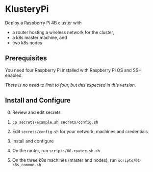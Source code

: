 # KlusteryPi

Deploy a Raspberry Pi 4B cluster with

 * a router hosting a wireless network for the cluster,
 * a k8s master machine, and
 * two k8s nodes


## Prerequisites

You need four Raspberry Pi installed with Raspberry Pi OS and SSH enabled.

_There is no need to limit to four, but this expected in this version._


## Install and Configure

0. Review and edit secrets

 0. `cp secrets/example.sh secrets/config.sh`
 0. Edit `secrets/config.sh` for your network, machines and credentials

1. Install and configure

 1. On the router, run `scripts/00-router.sh.sh`
 1. On the three k8s machines (master and nodes), run `scripts/01-k8s_common.sh`
